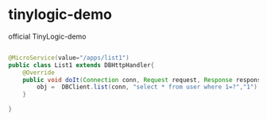 
# tinylogic-demo
official TinyLogic-demo

```java

@MicroService(value="/apps/list1")
public class List1 extends DBHttpHandler{
	@Override
	public void doIt(Connection conn, Request request, Response response) {
		obj =  DBClient.list(conn, "select * from user where 1=?","1");
	}
	
}

```
